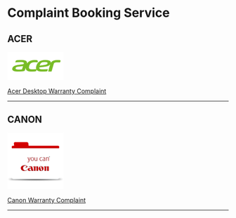# Complaint Booking Service

## ACER

![](.gitbook/assets/acer_logo_icon_169649.png)

[Acer Desktop Warranty Complaint](http://customercare.acer-apac.com/CustomerSelfService/CaseBooking.aspx?CID=IN&LID=ENG)

------------------------------------------------------------------------------------------------------------------------------------

## CANON

![](.gitbook/assets/canon_folder_file_10400.png)

[Canon Warranty Complaint](https://edge.canon.co.in/corporate/contact/index.aspx#service-request)

------------------------------------------------------------------------------------------------------------------------------------

